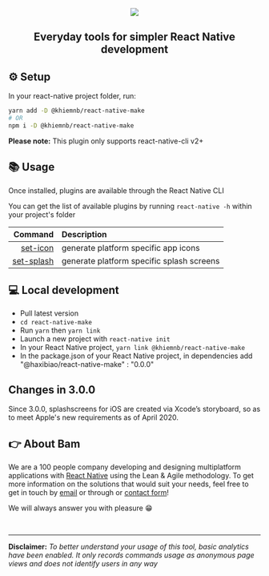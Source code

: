 <p align="center"><img src="./docs/assets/make-logo.png"></p>
<h2 align="center">Everyday tools for simpler React Native development</h2>

## ⚙️ Setup

In your react-native project folder, run:

```bash
yarn add -D @khiemnb/react-native-make
# OR
npm i -D @khiemnb/react-native-make
```

**Please note:** This plugin only supports react-native-cli v2+

## 📚 Usage

Once installed, plugins are available through the React Native CLI

You can get the list of available plugins by running `react-native -h` within your project's folder

|                            Command | Description                               |
| ---------------------------------: | :---------------------------------------- |
|     [set-icon](./docs/set-icon.md) | generate platform specific app icons      |
| [set-splash](./docs/set-splash.md) | generate platform specific splash screens |

## 💻 Local development

- Pull latest version
- `cd react-native-make`
- Run `yarn` then `yarn link`
- Launch a new project with `react-native init`
- In your React Native project, `yarn link @khiemnb/react-native-make`
- In the package.json of your React Native project, in dependencies add "@haxibiao/react-native-make" : "0.0.0"

## Changes in 3.0.0

Since 3.0.0, splashscreens for iOS are created via Xcode’s storyboard, so as to meet Apple's new requirements as of April 2020.

## 👉 About Bam

We are a 100 people company developing and designing multiplatform applications with [React Native](https://www.bam.tech/agence-react-native-paris) using the Lean & Agile methodology. To get more information on the solutions that would suit your needs, feel free to get in touch by [email](mailto://contacthaxibiao) or through or [contact form](https://www.bam.tech/en/contact)!

We will always answer you with pleasure 😁

<br><hr/>

**Disclaimer:** _To better understand your usage of this tool, basic analytics have been enabled. It only records commands usage as anonymous page views and does not identify users in any way_
